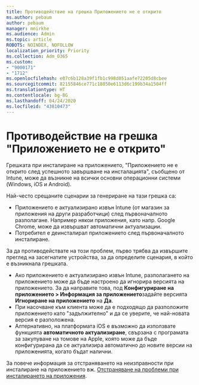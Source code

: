 ```yaml
---
title: Противодействие на грешка Приложението не е открито
ms.author: pebaum
author: pebaum
manager: mnirkhe
ms.audience: Admin
ms.topic: article
ROBOTS: NOINDEX, NOFOLLOW
localization_priority: Priority
ms.collection: Adm_O365
ms.custom:
- "9000171"
- "1712"
ms.openlocfilehash: e07c6b128a39f1fb1c998d051aafe72205d8cbee
ms.sourcegitcommit: 82155846ce771c18050e6113d6c199b34a1504ff
ms.translationtype: HT
ms.contentlocale: bg-BG
ms.lasthandoff: 04/24/2020
ms.locfileid: "43810473"
---
```

# <a name="mitigate-the-application-was-not-detected-error"></a>Противодействие на грешка "Приложението не е открито"

Грешката при инсталиране на приложението, "Приложението не е открито след успешното завършване на инсталацията", съобщено от Intune, може да възникне на всички основни операционни системи (Windows, iOS и Android).

Най-често срещаните сценарии за генериране на тази грешка са:

- Приложението е актуализирано извън Intune (от магазин за приложения на други разработчици) след първоначалното разполагане. Например някои приложения, като напр. Google Chrome, може да извършват автоматични актуализации.
- Потребител е деинсталирал приложението след първоначалното инсталиране.

За да противодействате на този проблем, първо трябва да извършите преглед на засегнатите устройства, за да определите сценария, в който е възникнала грешката.

- Ако приложението е актуализирано извън Intune, разполагането на приложението може да бъде настроено да игнорира версията на приложението. За да направите това, под **Конфигуриране на приложението > Информация за приложението**задайте версията **Игнориране на приложението** на **Да**.
- При насочване към клиента може да е подходящо да разположите приложението като "задължително" и да се уверите, че най-новата версия е разположена.
- Алтернативно, на платформата iOS е възможно да използвате функцията **автоматичното актуализиране**, свързана с програмата за закупуване на томове на Apple, която може да бъде конфигурирана да се актуализира автоматично до новите версии на приложенията, когато бъдат налични.

За повече информация за отстраняването на неизправности при инсталиране на приложението вж. [Отстраняване на проблеми при инсталирането на приложения](https://docs.microsoft.com/intune/troubleshoot-app-install).
